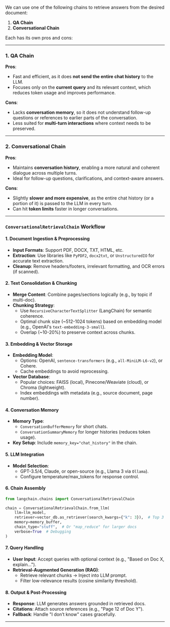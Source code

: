 We can use one of the following chains to retrieve answers from the desired document:

1. **QA Chain**
2. **Conversational Chain**

Each has its own pros and cons:

---

### 1. **QA Chain**

**Pros**:

- Fast and efficient, as it does **not send the entire chat history** to the LLM.
- Focuses only on the **current query** and its relevant context, which reduces token usage and improves performance.

**Cons**:

- Lacks **conversation memory**, so it does not understand follow-up questions or references to earlier parts of the conversation.
- Less suited for **multi-turn interactions** where context needs to be preserved.

---

### 2. **Conversational Chain**

**Pros**:

- Maintains **conversation history**, enabling a more natural and coherent dialogue across multiple turns.
- Ideal for follow-up questions, clarifications, and context-aware answers.

**Cons**:

- Slightly **slower and more expensive**, as the entire chat history (or a portion of it) is passed to the LLM in every turn.
- Can hit **token limits** faster in longer conversations.

---

### **`ConversationalRetrievalChain` Workflow**  

#### **1. Document Ingestion & Preprocessing**  
   - **Input Formats**: Support PDF, DOCX, TXT, HTML, etc.  
   - **Extraction**: Use libraries like `PyPDF2`, `docx2txt`, or `UnstructuredIO` for accurate text extraction.  
   - **Cleanup**: Remove headers/footers, irrelevant formatting, and OCR errors (if scanned).  

#### **2. Text Consolidation & Chunking**  
   - **Merge Content**: Combine pages/sections logically (e.g., by topic if multi-doc).  
   - **Chunking Strategy**:  
     - Use `RecursiveCharacterTextSplitter` (LangChain) for semantic coherence.  
     - Optimal chunk size (~512-1024 tokens) based on embedding model (e.g., OpenAI's `text-embedding-3-small`).  
     - Overlap (~10-20%) to preserve context across chunks.  

#### **3. Embedding & Vector Storage**  
   - **Embedding Model**:  
     - Options: OpenAI, `sentence-transformers` (e.g., `all-MiniLM-L6-v2`), or Cohere.  
     - Cache embeddings to avoid reprocessing.  
   - **Vector Database**:  
     - Popular choices: FAISS (local), Pinecone/Weaviate (cloud), or Chroma (lightweight).  
     - Index embeddings with metadata (e.g., source document, page number).  

#### **4. Conversation Memory**  
   - **Memory Type**:  
     - `ConversationBufferMemory` for short chats.  
     - `ConversationSummaryMemory` for longer histories (reduces token usage).  
   - **Key Setup**: Include `memory_key="chat_history"` in the chain.  

#### **5. LLM Integration**  
   - **Model Selection**:  
     - GPT-3.5/4, Claude, or open-source (e.g., Llama 3 via `Ollama`).  
     - Configure temperature/max_tokens for response control.  

#### **6. Chain Assembly**  
   ```python
   from langchain.chains import ConversationalRetrievalChain

   chain = ConversationalRetrievalChain.from_llm(
       llm=llm_model,
       retriever=vector_db.as_retriever(search_kwargs={"k": 3}),  # Top 3 relevant chunks
       memory=memory_buffer,
       chain_type="stuff",  # Or "map_reduce" for larger docs
       verbose=True  # Debugging
   )
   ```

#### **7. Query Handling**  
   - **User Input**: Accept queries with optional context (e.g., "Based on Doc X, explain...").  
   - **Retrieval-Augmented Generation (RAG)**:  
     - Retrieve relevant chunks → Inject into LLM prompt.  
     - Filter low-relevance results (cosine similarity threshold).  

#### **8. Output & Post-Processing**  
   - **Response**: LLM generates answers grounded in retrieved docs.  
   - **Citations**: Attach source references (e.g., "Page 12 of Doc Y").  
   - **Fallback**: Handle "I don’t know" cases gracefully.  

---
